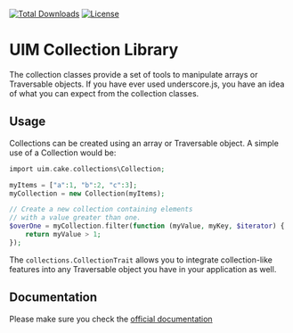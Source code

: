 [![Total Downloads](https://img.shields.io/packagist/dt/UIM/collection.svg?style=flat-square)](https://packagist.org/packages/UIM/collection)
[![License](https://img.shields.io/badge/license-MIT-blue.svg?style=flat-square)](LICENSE.txt)

# UIM Collection Library

The collection classes provide a set of tools to manipulate arrays or Traversable objects.
If you have ever used underscore.js, you have an idea of what you can expect from the collection classes.

## Usage

Collections can be created using an array or Traversable object.  A simple use of a Collection would be:

```php
import uim.cake.collections\Collection;

myItems = ["a":1, "b":2, "c":3];
myCollection = new Collection(myItems);

// Create a new collection containing elements
// with a value greater than one.
$overOne = myCollection.filter(function (myValue, myKey, $iterator) {
    return myValue > 1;
});
```

The `collections.CollectionTrait` allows you to integrate collection-like features into any Traversable object
you have in your application as well.

## Documentation

Please make sure you check the [official documentation](https://book.UIM.org/4/en/core-libraries/collections.html)

